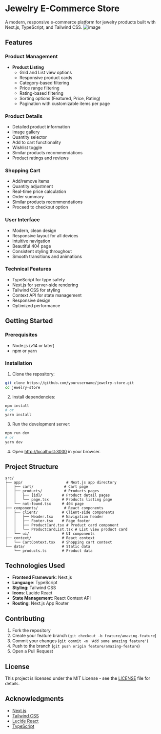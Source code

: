 # Jewelry E-Commerce Store

A modern, responsive e-commerce platform for jewelry products built with Next.js, TypeScript, and Tailwind CSS.
![image](https://github.com/user-attachments/assets/27ac2b69-4d2f-4188-8af1-c46a48969615)

## Features

### Product Management
- **Product Listing**
  - Grid and List view options
  - Responsive product cards
  - Category-based filtering
  - Price range filtering
  - Rating-based filtering
  - Sorting options (Featured, Price, Rating)
  - Pagination with customizable items per page

### Product Details
- Detailed product information
- Image gallery
- Quantity selector
- Add to cart functionality
- Wishlist toggle
- Similar products recommendations
- Product ratings and reviews

### Shopping Cart
- Add/remove items
- Quantity adjustment
- Real-time price calculation
- Order summary
- Similar products recommendations
- Proceed to checkout option

### User Interface
- Modern, clean design
- Responsive layout for all devices
- Intuitive navigation
- Beautiful 404 page
- Consistent styling throughout
- Smooth transitions and animations

### Technical Features
- TypeScript for type safety
- Next.js for server-side rendering
- Tailwind CSS for styling
- Context API for state management
- Responsive design
- Optimized performance

## Getting Started

### Prerequisites
- Node.js (v14 or later)
- npm or yarn

### Installation

1. Clone the repository:
```bash
git clone https://github.com/yourusername/jewelry-store.git
cd jewelry-store
```

2. Install dependencies:
```bash
npm install
# or
yarn install
```

3. Run the development server:
```bash
npm run dev
# or
yarn dev
```

4. Open [http://localhost:3000](http://localhost:3000) in your browser.

## Project Structure

```
src/
├── app/                    # Next.js app directory
│   ├── cart/              # Cart page
│   ├── products/          # Products pages
│   │   ├── [id]/         # Product detail pages
│   │   └── page.tsx      # Products listing page
│   └── not-found.tsx     # 404 page
├── components/            # React components
│   ├── client/           # Client-side components
│   │   ├── Header.tsx    # Navigation header
│   │   ├── Footer.tsx    # Page footer
│   │   ├── ProductCard.tsx # Product card component
│   │   └── ProductCardList.tsx # List view product card
│   └── ui/               # UI components
├── context/              # React context
│   └── CartContext.tsx   # Shopping cart context
└── data/                 # Static data
    └── products.ts       # Product data
```

## Technologies Used

- **Frontend Framework**: Next.js
- **Language**: TypeScript
- **Styling**: Tailwind CSS
- **Icons**: Lucide React
- **State Management**: React Context API
- **Routing**: Next.js App Router

## Contributing

1. Fork the repository
2. Create your feature branch (`git checkout -b feature/amazing-feature`)
3. Commit your changes (`git commit -m 'Add some amazing feature'`)
4. Push to the branch (`git push origin feature/amazing-feature`)
5. Open a Pull Request

## License

This project is licensed under the MIT License - see the [LICENSE](LICENSE) file for details.

## Acknowledgments

- [Next.js](https://nextjs.org/)
- [Tailwind CSS](https://tailwindcss.com/)
- [Lucide React](https://lucide.dev/)
- [TypeScript](https://www.typescriptlang.org/)
